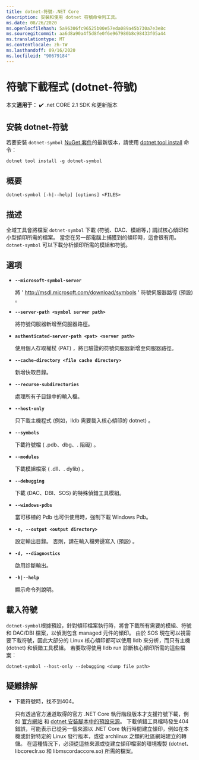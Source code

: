 ```yaml
---
title: dotnet-符號-.NET Core
description: 安裝和使用 dotnet 符號命令列工具。
ms.date: 08/26/2020
ms.openlocfilehash: 5a96306fc96525b00e57eda089a45b730a7e3e8c
ms.sourcegitcommit: aa6d8a90a4f5d8fe0f6e967980b8c98433f05a44
ms.translationtype: MT
ms.contentlocale: zh-TW
ms.lasthandoff: 09/16/2020
ms.locfileid: "90679184"
---
```

# <a name="symbol-downloader-dotnet-symbol"></a>符號下載程式 (dotnet-符號) 

本文**適用于：** ✔️ .net CORE 2.1 SDK 和更新版本

## <a name="install-dotnet-symbol"></a>安裝 dotnet-符號

若要安裝 `dotnet-symbol` [NuGet 套件](https://www.nuget.org/packages/dotnet-symbol)的最新版本，請使用 [dotnet tool install](../tools/dotnet-tool-install.md) 命令：

```dotnetcli
dotnet tool install -g dotnet-symbol
```

## <a name="synopsis"></a>概要

```console
dotnet-symbol [-h|--help] [options] <FILES>
```

## <a name="description"></a>描述

全域工具會將檔案 `dotnet-symbol` 下載 (符號、DAC、模組等，) 調試核心傾印和小型傾印所需的檔案。 當您在另一部電腦上捕獲到的傾印時，這會很有用。 `dotnet-symbol` 可以下載分析傾印所需的模組和符號。

## <a name="options"></a>選項

- **`--microsoft-symbol-server`**

  將 ' http://msdl.microsoft.com/download/symbols ' 符號伺服器路徑 (預設) 。

- **`--server-path <symbol server path>`**

  將符號伺服器新增至伺服器路徑。

- **`authenticated-server-path <pat> <server path>`**

  使用個人存取權杖 (PAT) ，將已驗證的符號伺服器新增至伺服器路徑。

- **`--cache-directory <file cache directory>`**

  新增快取目錄。

- **`--recurse-subdirectories`**

  處理所有子目錄中的輸入檔。

- **`--host-only`**

  只下載主機程式 (例如，lldb 需要載入核心傾印的 dotnet) 。

- **`--symbols`**

  下載符號檔 ( .pdb、dbg、. 阻礙) 。

- **`--modules`**

  下載模組檔案 ( .dll、. dylib) 。

- **`--debugging`**

  下載 (DAC、DBI、SOS) 的特殊偵錯工具模組。

- **`--windows-pdbs`**

  當可移植的 Pdb 也可供使用時，強制下載 Windows Pdb。

- **`-o, --output <output directory>`**

  設定輸出目錄。 否則，請在輸入檔旁邊寫入 (預設) 。

- **`-d, --diagnostics`**

  啟用診斷輸出。

- **`-h|--help`**

  顯示命令列說明。

## <a name="download-symbols"></a>載入符號

`dotnet-symbol`根據預設，針對傾印檔案執行時，將會下載所有需要的模組、符號和 DAC/DBI 檔案，以偵測包含 managed 元件的傾印。 由於 SOS 現在可以視需要下載符號，因此大部分的 Linux 核心傾印都可以使用 lldb 來分析，而只有主機 (dotnet) 和偵錯工具模組。 若要取得使用 lldb run 診斷核心傾印所需的這些檔案：

```console
dotnet-symbol --host-only --debugging <dump file path>
```

## <a name="troubleshoot"></a>疑難排解

- 下載符號時，找不到404。

   只有透過官方通道取得的官方 .NET Core 執行階段版本才支援符號下載，例如 [官方網站](https://dotnet.microsoft.com/download/dotnet-core) 和 [dotnet 安裝腳本中的預設來源](../tools/dotnet-install-script.md)。 下載偵錯工具檔時發生404錯誤，可能表示已從另一個來源以 .NET Core 執行時間建立傾印，例如在本機或針對特定的 Linux 發行版本，或從 archlinux 之類的社區網站建立的轉儲。 在這種情況下，必須從這些來源或從建立傾印檔案的環境複製 (dotnet、libcoreclr.so 和 libmscordaccore.so) 所需的檔案。
